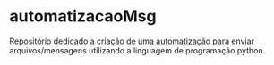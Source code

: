 # automatizacaoMsg
Repositório dedicado a criação de uma automatização para enviar arquivos/mensagens utilizando a linguagem de programação python.
